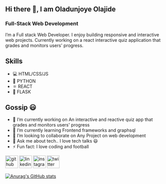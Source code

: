 ## Hi there 👋, I am Oladunjoye Olajide
### Full-Stack Web Development
I’m a Full stack Web Developer. I enjoy building responsive and interactive web projects. Currently working on a react interactive quiz application that grades and monitors users' progress.

## Skills
* 💻 HTML/CSS/JS
* 🐍 PYTHON
* ⚛️ REACT
* 📶 FLASK

## Gossip 😃
- 🔭 I’m currently working on An interactive and reactive quiz app that grades and monitors users' progress 
- 🌱 I’m currently learning Frontend frameworks and graphsql 
- 👯 I’m looking to collaborate on Any Project on web development 
- 💬 Ask me about tech.. I love tech talks 😃 
- ⚡ Fun fact: I love coding and football 


[<img src='https://cdn.jsdelivr.net/npm/simple-icons@3.0.1/icons/github.svg' alt='github' height='40'>](https://github.com/Hydro-Alum)  [<img src='https://cdn.jsdelivr.net/npm/simple-icons@3.0.1/icons/linkedin.svg' alt='linkedin' height='40'>](https://www.linkedin.com/in/oladunjoye-olajide-a11597253/)  [<img src='https://cdn.jsdelivr.net/npm/simple-icons@3.0.1/icons/instagram.svg' alt='instagram' height='40'>](https://www.instagram.com/alumhydro/)  [<img src='https://cdn.jsdelivr.net/npm/simple-icons@3.0.1/icons/twitter.svg' alt='twitter' height='40'>](https://twitter.com/hydro_alum)  


[![Anurag's GitHub stats](https://github-readme-stats.vercel.app/api?username=Hydro-Alum)](https://github.com/anuraghazra/github-readme-stats)
